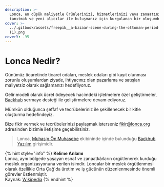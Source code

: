 ```yaml
---
description: >-
  Lonca, en düşük maliyetle ürünlerinizi, hizmetlerinizi veya zanaatınızı
  tanıtmak ve yeni alıcılar ile buluşmanız için kurgulanan bir oluşumdur.
cover: >-
  ../.gitbook/assets/freepik__a-bazaar-scene-during-the-ottoman-period-guild-cra__27041
  (1).png
coverY: -95
---
```


# Lonca Nedir?

Günümüz ticaretinde ticaret odaları, meslek odaları gibi kayıt olunması zorunlu oluşumlardan ziyade, ihtiyacınız olan pazarlama ve satışları maliyetsiz olarak sağlamanızı hedefliyoruz.

Gelir modeli olarak ücret ödeyecek hacimdeki işletmelere özel geliştirmeler, [Backhub](https://backhub.dev) sermaye desteği ile geliştirmelere devam ediyoruz.

Mümkün olduğunca şeffaf ve tecrübeleriniz ile şekillenecek bir kitle oluşturma hedefindeyiz.

Bize fikir vermek ve tecrübelerinizi paylaşmak isterseniz fikir@lonca.org adresinden bizimle iletişime geçebilirsiniz.





> Lonca, [Muhasip Ön Muhasebe](https://muhasip.tr) ekibininde içinde bulunduğu [Backhub Yazılım](https://backhub.dev) girişimidir.



{% hint style="info" %}
**Kelime Anlamı**\
Lonca, aynı bölgede yaşayan esnaf ve zanaatkârların örgütlenerek kurduğu meslek organizasyonuna verilen isimdir. Loncalar bir meslek örgütlenmesi olarak özellikle Orta Çağ'da üretim ve iş gücünün düzenlenmesinde önemli görevler üstlenmiştir.\
Kaynak: [Wikipedia](https://tr.wikipedia.org/wiki/Lonca)
{% endhint %}
